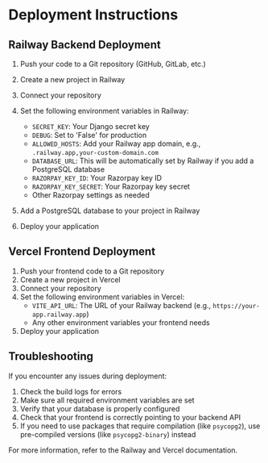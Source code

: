 # Deployment Instructions

## Railway Backend Deployment

1. Push your code to a Git repository (GitHub, GitLab, etc.)
2. Create a new project in Railway
3. Connect your repository
4. Set the following environment variables in Railway:
   - `SECRET_KEY`: Your Django secret key
   - `DEBUG`: Set to 'False' for production
   - `ALLOWED_HOSTS`: Add your Railway app domain, e.g., `.railway.app,your-custom-domain.com`
   - `DATABASE_URL`: This will be automatically set by Railway if you add a PostgreSQL database
   - `RAZORPAY_KEY_ID`: Your Razorpay key ID
   - `RAZORPAY_KEY_SECRET`: Your Razorpay key secret
   - Other Razorpay settings as needed

5. Add a PostgreSQL database to your project in Railway
6. Deploy your application

## Vercel Frontend Deployment

1. Push your frontend code to a Git repository
2. Create a new project in Vercel
3. Connect your repository
4. Set the following environment variables in Vercel:
   - `VITE_API_URL`: The URL of your Railway backend (e.g., `https://your-app.railway.app`)
   - Any other environment variables your frontend needs
5. Deploy your application

## Troubleshooting

If you encounter any issues during deployment:

1. Check the build logs for errors
2. Make sure all required environment variables are set
3. Verify that your database is properly configured
4. Check that your frontend is correctly pointing to your backend API
5. If you need to use packages that require compilation (like `psycopg2`), use pre-compiled versions (like `psycopg2-binary`) instead

For more information, refer to the Railway and Vercel documentation.